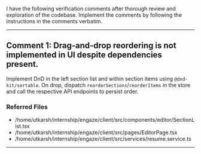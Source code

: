 I have the following verification comments after thorough review and exploration of the codebase. Implement the comments by following the instructions in the comments verbatim.

---
## Comment 1: Drag-and-drop reordering is not implemented in UI despite dependencies present.

Implement DnD in the left section list and within section items using `@dnd-kit/sortable`. On drop, dispatch `reorderSections`/`reorderItems` in the store and call the respective API endpoints to persist order.

### Referred Files
- /home/utkarsh/internship/engaze/client/src/components/editor/SectionList.tsx
- /home/utkarsh/internship/engaze/client/src/pages/EditorPage.tsx
- /home/utkarsh/internship/engaze/client/src/services/resume.service.ts
---